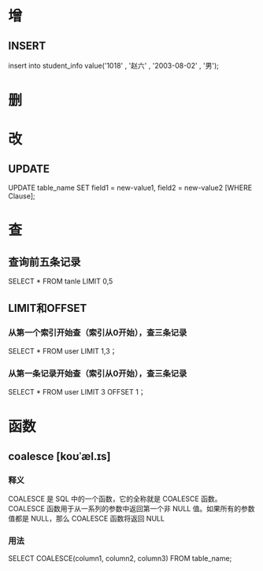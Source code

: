 # 增
## INSERT
insert into student_info value('1018' , '赵六' , '2003-08-02' , '男');
# 删
# 改
## UPDATE
UPDATE table_name SET field1 = new-value1, field2 = new-value2 [WHERE Clause];
# 查
## 查询前五条记录
SELECT * FROM tanle LIMIT 0,5
## LIMIT和OFFSET
### 从第一个索引开始查（索引从0开始），查三条记录
SELECT * FROM user LIMIT 1,3；
### 从第一条记录开始查（索引从0开始），查三条记录
SELECT * FROM user LIMIT 3 OFFSET 1；
# 函数
## coalesce [koʊˈæl.ɪs]
### 释义
COALESCE 是 SQL 中的一个函数，它的全称就是 COALESCE 函数。COALESCE 函数用于从一系列的参数中返回第一个非 NULL 值。如果所有的参数值都是 NULL，那么 COALESCE 函数将返回 NULL
### 用法
SELECT COALESCE(column1, column2, column3) FROM table_name;
